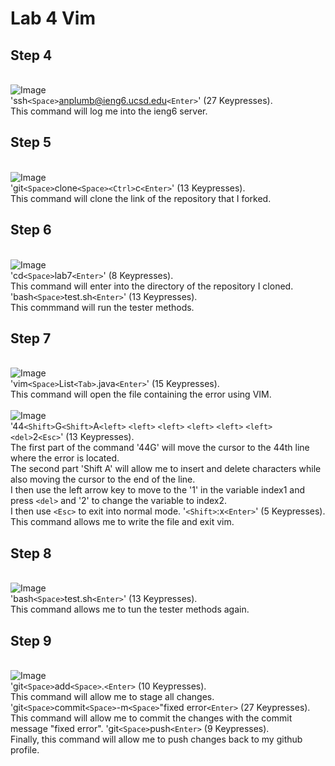 # Lab 4 Vim <br>
## Step 4 <br>
<br>![Image](ssh.png) <br>
'ssh```<Space>```anplumb@ieng6.ucsd.edu```<Enter>```' (27 Keypresses). <br>
This command will log me into the ieng6 server. 

## Step 5 <br>
<br>![Image](git_clone.png) <br>
'git```<Space>```clone```<Space><Ctrl>```c```<Enter>```' (13 Keypresses). <br>
This command will clone the link of the repository that I forked. 

## Step 6 <br>
<br>![Image](test1.png) <br>
'cd```<Space>```lab7```<Enter>```' (8 Keypresses). <br>
This command will enter into the directory of the repository I cloned. <br>
'bash```<Space>```test.sh```<Enter>```' (13 Keypresses). <br>
This commmand will run the tester methods. 

## Step 7 <br>
<br>![Image](open.png) <br>
'vim```<Space>```List```<Tab>```.java```<Enter>```' (15 Keypresses). <br>
This command will open the file containing the error using VIM. <br>
<br>![Image](edited.png) <br>
'44```<Shift>```G```<Shift>```A```<left>``` ```<left>``` ```<left>``` ```<left>``` ```<left>``` ```<left>``` ```<del>```2```<Esc>```' (13 Keypresses). <br>
The first part of the command '44G' will move the cursor to the 44th line where the error is located. <br>
The second part 'Shift A' will allow me to insert and delete characters while also moving the cursor to the end of the line. <br>
I then use the left arrow key to move to the '1' in the variable index1 and press ```<del>``` and '2' to change the variable to index2. <br>
I then use ```<Esc>``` to exit into normal mode. 
'```<Shift>```:x```<Enter>```' (5 Keypresses). <br>
This command allows me to write the file and exit vim. 

## Step 8 <br>
<br>![Image](test2.png) <br>
'bash```<Space>```test.sh```<Enter>```' (13 Keypresses). <br>
This command allows me to tun the tester methods again. 

## Step 9 <br>
<br>![Image](push.png) <br>
'git```<Space>```add```<Space>```.```<Enter>``` (10 Keypresses). <br>
This command will allow me to stage all changes. <br>
'git```<Space>```commit```<Space>```-m```<Space>```"fixed error```<Enter>``` (27 Keypresses). <br>
This command will allow me to commit the changes with the commit message "fixed error". 
'git```<Space>```push```<Enter>``` (9 Keypresses). <br>
Finally, this command will allow me to push changes back to my github profile. 





